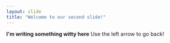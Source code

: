 ```yaml
---
layout: slide
title: "Welcome to our second slide!"
---
```

<B>I'm writing something witty here</B>
Use the left arrow to go back!
